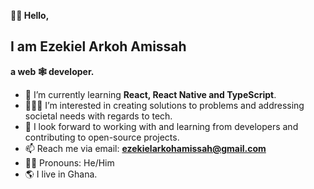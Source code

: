   **👋🏾 Hello,**
## **I am Ezekiel Arkoh Amissah**
**a web 🕸 developer.** 
- 🌱 I’m currently learning **React, React Native and TypeScript**.
- 🧑🏾‍💻 I’m interested in creating solutions to problems and addressing societal needs with regards to tech.
- 👀 I look forward to working with and learning from developers and contributing to open-source projects.
- 📫 Reach me via email: **ezekielarkohamissah@gmail.com** 
- 🧑🏾 Pronouns: He/Him
- 🌎 I live in Ghana.

<!---
Zeke-Codes/Zeke-Codes is a ✨ special ✨ repository because its `README.md` (this file) appears on your GitHub profile.
You can click the Preview link to take a look at your changes.
--->
